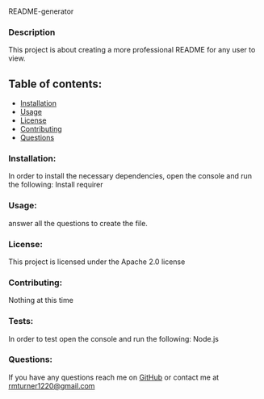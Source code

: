 
### <Your-Project-Title>
README-generator
### Description
This project is about creating a more professional README for any user to view.
## Table of contents:
* [Installation](#installation)
* [Usage](#usage)
* [License](#license)
* [Contributing](#contributing)
* [Questions](#questions) 
### Installation:
In order to install the necessary dependencies, open the console and run the following:
Install requirer
### Usage:
answer all the questions to create the file.
### License:
This project is licensed under the Apache 2.0 license 
### Contributing:
Nothing at this time
### Tests:
In order to test open the console and run the following:
Node.js
### Questions:
If you have any questions reach me on [GitHub](https://github.com/rturner1220/README-generator) or contact me at rmturner1220@gmail.com
